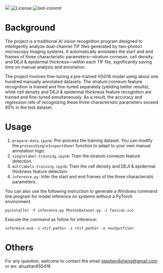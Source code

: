 ![](https://img.shields.io/badge/language-python-orange.svg)
![License](https://img.shields.io/badge/License-MIT-blue.svg)
<img src="https://img.shields.io/github/last-commit/lazycodedoggy/PhotonFrameDetection" alt="last-commit" />

# Background

The project is a traditional AI vision recognition program designed to intelligently analyze dual-channel TIF files generated by two-photon microscopy imaging systems. It automatically annotates the start and end frames of three characteristic parameters—stratum corneum, cell density, and DEJI & epidermal thickness—within each TIF file, significantly saving time on manual analysis and annotation.

The project involves fine-tuning a pre-trained VGG16 model using about one hundred manually annotated datasets. The stratum corneum feature recognition is trained and fine-tuned separately (yielding better results), while cell density and DEJI & epidermal thickness feature recognition are trained and fine-tuned simultaneously. As a result, the accuracy and regression rate of recognizing these three characteristic parameters exceed 95% in the test dataset.

# Usage

1. `prepare-data.ipynb`: Pre-process the training dataset. You can modify the `processSingleInspectSheet` function to adapt to your own manual annotation logic.
2. `singlelabel-training.ipynb`: Train the stratum corneum feature detection.
3. `multlabels-training.ipynb`: Train the cell density and DEJI & epidermal thickness feature detection.
4. `inference.py`: Infer the start and end frames of the three characteristic parameters.

You can also use the following instruction to generate a Windows command line program for model inference on systems without a PyTorch environment.

```
pyinstaller -F inference.py PhotonDataset.py -i favicon.ico
```

Execute the command as follow for inference:

```
inference.exe -i <tif_path1> -i <tif_path2> -o <outputfile>
```

# Others

For any question, welcome to contact the email stephen4sheng@gmail.com or wx: ahuatian655418
